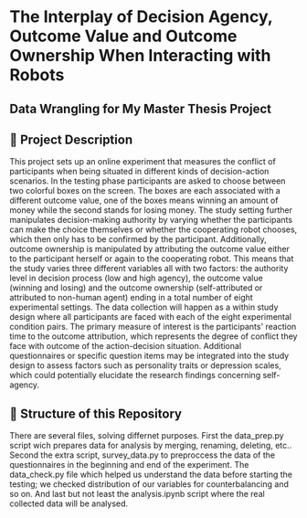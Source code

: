 # The Interplay of Decision Agency, Outcome Value and Outcome Ownership When Interacting with Robots
## Data Wrangling for My Master Thesis Project

## 🌈 Project Description
This project sets up an online experiment that measures the conflict of participants when being situated in different kinds of decision-action scenarios. In the testing phase participants are asked to choose between two colorful boxes on the screen. The boxes are each associated with a different outcome value, one of the boxes means winning an amount of money while the second stands for losing money. The study setting further manipulates decision-making authority by varying whether the participants can make the choice themselves or whether the cooperating robot chooses, which then only has to be confirmed by the participant. 
Additionally, outcome ownership is manipulated by attributing the outcome value either to the participant herself or again to the cooperating robot. 
This means that the study varies three different variables all with two factors: the authority level in decision process (low and high agency), the outcome value (winning and losing) and the outcome ownership (self-attributed or attributed to non-human agent) ending in a total number of eight experimental settings. The data collection will happen as a within study design where all participants are faced with each of the eight experimental condition pairs.
The primary measure of interest is the participants' reaction time to the outcome attribution, which represents the degree of conflict they face with outcome of the action-decision situation. Additional questionnaires or specific question items may be integrated into the study design to assess factors such as personality traits or depression scales, which could potentially elucidate the research findings concerning self-agency.

## 🧬 Structure of this Repository
There are several files, solving differnet purposes. First the data_prep.py script wich prepares data for analysis by merging, renaming, deleting, etc.. Second the extra script, survey_data.py to preproccess the data of the questionnaires in the beginning and end of the experiment. The data_check.py file which helped us understand the data before starting the testing; we checked distribution of our variables for counterbalancing and so on. And last but not least the analysis.ipynb script where the real collected data will be analysed.
